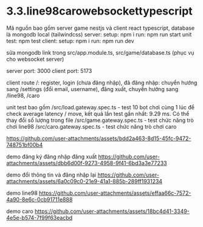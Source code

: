 # 3.3.line98carowebsockettypescript

Mã nguồn bao gồm server game nestjs và client react typescript, database là mongodb local (tailwindcss)
server:
setup: npm i
run: npm run start
unit test: npm test
client:
setup: npm i
run: npm run dev

sửa mongodb link trong src/app.module.ts, src/game/database.ts (phục vụ cho websocket server)

server port: 3000
client port: 5173

client route
/: register, login (chưa đăng nhập), đã đăng nhập: chuyển hướng sang /settings (đổi email, username), đăng xuất, chuyển hướng sang /line98, /caro

unit test bao gồm
/src/load.gateway.spec.ts - test 10 bot chơi cùng 1 lúc để check average latency / move, kết quả lần test gần nhất: 9.29 ms. Có thể thay đổi số lượng trong file
/src/game.gateway.spec.ts - test chức năng trò chơi line98
/src/caro.gateway.spec.ts - test chức năng trò chơi caro

https://github.com/user-attachments/assets/bdd2a463-8d15-45fc-9472-748751bf00b4

demo đăng ký đăng nhập đăng xuất 
https://github.com/user-attachments/assets/dbb6d00f-9273-4958-9f41-6bd3a3e77233

demo đổi thông tin và đăng nhập lại
https://github.com/user-attachments/assets/6a0c09c0-21e9-41a1-885b-289ff1931234

demo line98
https://github.com/user-attachments/assets/effaa66c-7572-4a90-8e6c-0cb91711e888

demo caro
https://github.com/user-attachments/assets/18bc4d41-3349-4e5e-b574-7f99f63eacbd


